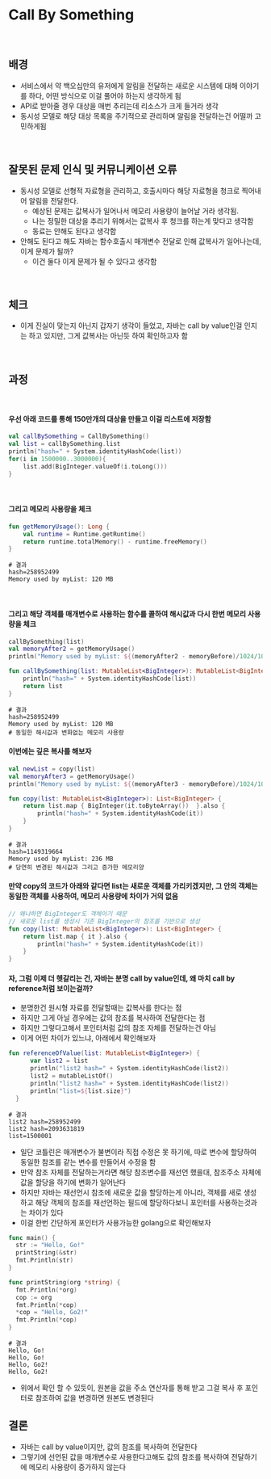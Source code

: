 # Call By Something

<br>

## 배경
- 서비스에서 약 백오십만의 유저에게 알림을 전달하는 새로운 시스템에 대해 이야기를 하다, 어떤 방식으로 이걸 풀어야 하는지 생각하게 됨
- API로 받아줄 경우 대상을 매번 추리는데 리소스가 크게 들거라 생각
- 동시성 모델로 해당 대상 목록을 주기적으로 관리하며 알림을 전달하는건 어떨까 고민하게됨

<br>

## 잘못된 문제 인식 및 커뮤니케이션 오류
- 동시성 모델로 선형적 자료형을 관리하고, 호출시마다 해당 자료형을 청크로 찍어내어 알림을 전달한다.
  - 예상된 문제는 값복사가 일어나서 메모리 사용량이 늘어날 거라 생각됨. 
  - 나는 정밀한 대상을 추리기 위해서는 값복사 후 청크를 하는게 맞다고 생각함
  - 동료는 안해도 된다고 생각함
- 안해도 된다고 해도 자바는 함수호출시 매개변수 전달로 인해 값복사가 일어나는데, 이게 문제가 될까?
  - 이건 둘다 이게 문제가 될 수 있다고 생각함

<br>

## 체크
- 이게 진실이 맞는지 아닌지 갑자기 생각이 들었고, 자바는 call by value인걸 인지는 하고 있지만, 그게 값복사는 아닌듯 하여 확인하고자 함

<br>

## 과정

<br>

#### 우선 아래 코드를 통해 150만개의 대상을 만들고 이걸 리스트에 저장함
```kotlin
val callBySomething = CallBySomething()
val list = callBySomething.list
println("hash=" + System.identityHashCode(list))
for(i in 1500000..3000000){
    list.add(BigInteger.valueOf(i.toLong()))
}
```

<br>

#### 그리고 메모리 사용량을 체크
```kotlin
fun getMemoryUsage(): Long {
    val runtime = Runtime.getRuntime()
    return runtime.totalMemory() - runtime.freeMemory()
}
```
```
# 결과
hash=258952499
Memory used by myList: 120 MB
```

<br>

#### 그리고 해당 객체를 매개변수로 사용하는 함수를 콜하여 해시값과 다시 한번 메모리 사용량을 체크
```kotlin
callBySomething(list)
val memoryAfter2 = getMemoryUsage()
println("Memory used by myList: ${(memoryAfter2 - memoryBefore)/1024/1024} MB")

fun callBySomething(list: MutableList<BigInteger>): MutableList<BigInteger> {
    println("hash=" + System.identityHashCode(list))
    return list
}
```

```
# 결과
hash=258952499
Memory used by myList: 120 MB
# 동일한 해시값과 변화없는 메모리 사용량
```

#### 이번에는 깊은 복사를 해보자
```kotlin
val newList = copy(list)
val memoryAfter3 = getMemoryUsage()
println("Memory used by myList: ${(memoryAfter3 - memoryBefore)/1024/1024} MB")

fun copy(list: MutableList<BigInteger>): List<BigInteger> {
    return list.map { BigInteger(it.toByteArray())  }.also {
        println("hash=" + System.identityHashCode(it))
    }
}
```
```
# 결과
hash=1149319664
Memory used by myList: 236 MB
# 당연히 변경된 해시값과 그리고 증가한 메모리양
```

#### 만약 copy의 코드가 아래와 같다면 list는 새로운 객체를 가리키겠지만, 그 안의 객체는 동일한 객체를 사용하여, 메모리 사용량에 차이가 거의 없음
```kotlin
// 왜냐하면 BigInteger도 객체이기 때문
// 새로운 list를 생성시 기존 BigInteger의 참조를 기반으로 생성
fun copy(list: MutableList<BigInteger>): List<BigInteger> {
    return list.map { it }.also {
        println("hash=" + System.identityHashCode(it))
    }
}
```


#### 자, 그럼 이제 더 헷갈리는 건, 자바는 분명 call by value인데, 왜 마치 call by reference처럼 보이는걸까?
- 분명한건 원시형 자료를 전달할때는 값복사를 한다는 점
- 하지만 그게 아닐 경우에는 값의 참조를 복사하여 전달한다는 점
- 하지만 그렇다고해서 포인터처럼 값의 참조 자체를 전달하는건 아님
- 이게 어떤 차이가 있느냐, 아래에서 확인해보자
```kotlin
fun referenceOfValue(list: MutableList<BigInteger>) {
      var list2 = list
      println("list2 hash=" + System.identityHashCode(list2))
      list2 = mutableListOf()
      println("list2 hash=" + System.identityHashCode(list2))
      println("list=${list.size}")
  }
```
```
# 결과
list2 hash=258952499
list2 hash=2093631819
list=1500001
```
- 일단 코틀린은 매개변수가 불변이라 직접 수정은 못 하기에, 따로 변수에 할당하여 동일한 참조를 같는 변수를 만들어서 수정을 함
- 만약 참조 자체를 전달하는거라면 해당 참조변수를 재선언 했을대, 참조주소 자체에 값을 할당을 하기에 변화가 일어난다
- 하지만 자바는 재선언시 참조에 새로운 값을 할당하는게 아니라, 객체를 새로 생성하고 해당 객체의 참조를 재선언하는 필드에 할당하다보니 포인터를 사용하는것과는 차이가 있다
- 이걸 한번 간단하게 포인터가 사용가능한 golang으로 확인해보자
```go
func main() {
  str := "Hello, Go!"
  printString(&str)
  fmt.Println(str)
}

func printString(org *string) {
  fmt.Println(*org)
  cop := org
  fmt.Println(*cop)
  *cop = "Hello, Go2!"
  fmt.Println(*cop)
}
```
```
# 결과
Hello, Go!
Hello, Go!
Hello, Go2!
Hello, Go2!
```
- 위에서 확인 할 수 있듯이, 원본을 값을 주소 연산자를 통해 받고 그걸 복사 후 포인터로 참조하여 값을 변경하면 원본도 변경된다


## 결론
- 자바는 call by value이지만, 값의 참조를 복사하여 전달한다
- 그렇기에 선언된 값을 매개변수로 사용한다고해도 값의 참조를 복사하여 전달하기에 메모리 사용량이 증가하지 않는다

